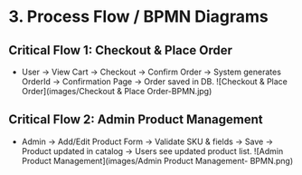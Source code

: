 # 3. Process Flow / BPMN Diagrams

## Critical Flow 1: Checkout & Place Order
   - User → View Cart → Checkout → Confirm Order → System generates OrderId → Confirmation Page → Order saved in DB.
![Checkout & Place Order](images/Checkout & Place Order-BPMN.jpg)
## Critical Flow 2: Admin Product Management
   - Admin → Add/Edit Product Form → Validate SKU & fields → Save → Product updated in catalog → Users see updated product list.
![Admin Product Management](images/Admin Product Management- BPMN.png)
